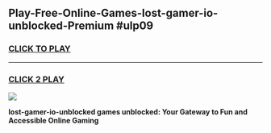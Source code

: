 
## Play-Free-Online-Games-lost-gamer-io-unblocked-Premium #ulp09
<h3>
<a href="https://premium.freeplayer.one?title=lost-gamer-io-unblocked&ref=8M">CLICK TO PLAY</a></h3>
<hr>

<h3>
<a href="https://premium.freeplayer.one?title=lost-gamer-io-unblocked&ref=8M">CLICK 2 PLAY</a>
  
</h3>

<a href="https://premium.freeplayer.one?title=lost-gamer-io-unblocked&ref=8M"><img src="https://clearcache.store/games.png"></a>


**lost-gamer-io-unblocked games unblocked: Your Gateway to Fun and Accessible Online Gaming**
